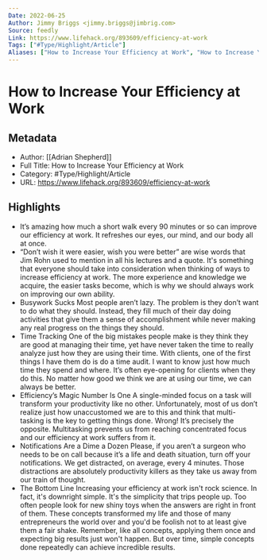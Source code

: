```yaml
---
Date: 2022-06-25
Author: Jimmy Briggs <jimmy.briggs@jimbrig.com>
Source: feedly
Link: https://www.lifehack.org/893609/efficiency-at-work
Tags: ["#Type/Highlight/Article"]
Aliases: ["How to Increase Your Efficiency at Work", "How to Increase Your Efficiency at Work"]
---
```

# How to Increase Your Efficiency at Work

## Metadata
- Author: [[Adrian Shepherd]]
- Full Title: How to Increase Your Efficiency at Work
- Category: #Type/Highlight/Article
- URL: https://www.lifehack.org/893609/efficiency-at-work

## Highlights
- It’s amazing how much a short walk every 90 minutes or so can improve our efficiency at work. It refreshes our eyes, our mind, and our body all at once.
- “Don’t wish it were easier, wish you were better” are wise words that Jim Rohn used to mention in all his lectures and a quote. It's something that everyone should take into consideration when thinking of ways to increase efficiency at work. The more experience and knowledge we acquire, the easier tasks become, which is why we should always work on improving our own ability.
- Busywork Sucks
  Most people aren’t lazy. The problem is they don’t want to do what they should. Instead, they fill much of their day doing activities that give them a sense of accomplishment while never making any real progress on the things they should.
- Time Tracking
  One of the big mistakes people make is they think they are good at managing their time, yet have never taken the time to really analyze just how they are using their time.
  With clients, one of the first things I have them do is do a time audit. I want to know just how much time they spend and where. It’s often eye-opening for clients when they do this. No matter how good we think we are at using our time, we can always be better.
- Efficiency’s Magic Number Is One
  A single-minded focus on a task will transform your productivity like no other. Unfortunately, most of us don’t realize just how unaccustomed we are to this and think that multi-tasking is the key to getting things done. Wrong! It’s precisely the opposite. Multitasking prevents us from reaching concentrated focus and our efficiency at work suffers from it.
- Notifications Are a Dime a Dozen
  Please, if you aren’t a surgeon who needs to be on call because it’s a life and death situation, turn off your notifications. We get distracted, on average, every 4 minutes. Those distractions are absolutely productivity killers as they take us away from our train of thought.
- The Bottom Line
  Increasing your efficiency at work isn't rock science. In fact, it's downright simple. It's the simplicity that trips people up. Too often people look for new shiny toys when the answers are right in front of them. These concepts transformed my life and those of many entrepreneurs the world over and you'd be foolish not to at least give them a fair shake.
  Remember, like all concepts, applying them once and expecting big results just won't happen. But over time, simple concepts done repeatedly can achieve incredible results.
